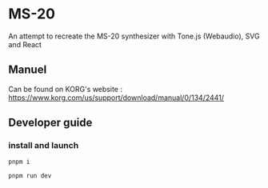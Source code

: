 # MS-20

An attempt to recreate the MS-20 synthesizer with Tone.js (Webaudio), SVG and React

## Manuel

Can be found on KORG's website : https://www.korg.com/us/support/download/manual/0/134/2441/

## Developer guide

### install and launch

```
pnpm i
```

```
pnpm run dev
```
